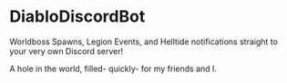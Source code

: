 # DiabloDiscordBot
Worldboss Spawns, Legion Events, and Helltide notifications straight to your very own Discord server!

A hole in the world, filled- quickly- for my friends and I.
